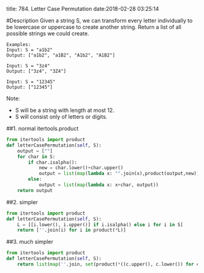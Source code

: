 title: 784. Letter Case Permutation
date:2018-02-28 03:25:14

#Description
Given a string S, we can transform every letter individually to be lowercase or uppercase to create another string.  Return a list of all possible strings we could create.

```
Examples:
Input: S = "a1b2"
Output: ["a1b2", "a1B2", "A1b2", "A1B2"]

Input: S = "3z4"
Output: ["3z4", "3Z4"]

Input: S = "12345"
Output: ["12345"]
```
Note:
- S will be a string with length at most 12.
- S will consist only of letters or digits.

##1. normal itertools.product
```python
from itertools import product
def letterCasePermutation(self, S):
    output = [""]
    for char in S:
        if char.isalpha():
            new = char.lower()+char.upper()
            output = list(map(lambda x: "".join(x),product(output,new)))
        else:
            output = list(map(lambda x: x+char, output))
    return output
```

##2. simpler
```python
from itertools import product
def letterCasePermutation(self, S):
    L = [[i.lower(), i.upper()] if i.isalpha() else i for i in S]
    return [''.join(i) for i in product(*L)]
```

##3. much simpler
```python
from itertools import product
def letterCasePermutation(self, S):
    return list(map(''.join, set(product(*((c.upper(), c.lower()) for c in S)))))
```